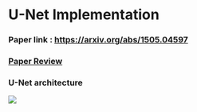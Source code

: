 # U-Net Implementation 
### Paper link : https://arxiv.org/abs/1505.04597
### [Paper Review](https://github.com/Sangh0/Segmentation/blob/main/U-Net/Unet_paper.ipynb)
### U-Net architecture  
<img src = "https://miro.medium.com/max/1200/1*qNdglJ1ORP3Gq77MmBLhHQ.png">

